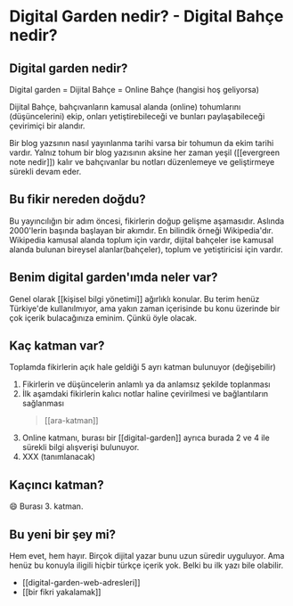 # Digital Garden nedir? - Digital Bahçe nedir? 

## Digital garden nedir?
Digital garden = Dijital Bahçe = Online Bahçe (hangisi hoş geliyorsa)

Dijital Bahçe, bahçıvanların kamusal alanda (online) tohumlarını (düşüncelerini) ekip, onları yetiştirebileceği ve bunları paylaşabileceği çevirimiçi bir alandır.

Bir blog yazsının nasıl yayınlanma tarihi varsa bir tohumun da ekim tarihi vardır. Yalnız tohum bir blog yazısının aksine her zaman yeşil ([[evergreen note nedir]]) kalır ve bahçıvanlar bu notları düzenlemeye ve geliştirmeye sürekli devam eder.

## Bu fikir nereden doğdu?
Bu yayıncılığın bir adım öncesi, fikirlerin doğup gelişme aşamasıdır. Aslında 2000'lerin başında başlayan bir akımdır. En bilindik örneği Wikipedia'dır. Wikipedia kamusal alanda toplum için vardır, dijital bahçeler ise kamusal alanda bulunan bireysel alanlar(bahçeler), toplum ve yetiştiricisi için vardır.

## Benim digital garden'ımda neler var?
Genel olarak [[kişisel bilgi yönetimi]] ağırlıklı konular. Bu terim henüz Türkiye'de kullanılmıyor, ama yakın zaman içerisinde bu konu üzerinde bir çok içerik bulacağınıza eminim. Çünkü  öyle olacak.

## Kaç katman var?
Toplamda fikirlerin açık hale geldiği 5 ayrı katman bulunuyor (değişebilir)
1. Fikirlerin ve düşüncelerin anlamlı ya da anlamsız şekilde toplanması
2. İlk aşamdaki fikirlerin kalıcı notlar haline çevirilmesi ve bağlantıların sağlanması
	>[[ara-katman]]
3. Online katmanı, burası bir [[digital-garden]] ayrıca burada 2 ve 4 ile sürekli bilgi alışverişi bulunuyor.
4. XXX (tanımlanacak)

## Kaçıncı katman?
😄  Burası 3. katman. 


## Bu yeni bir şey mi?
Hem evet, hem  hayır. Birçok dijital yazar bunu uzun süredir uyguluyor. Ama henüz bu konuyla iligili hiçbir türkçe içerik yok. Belki bu ilk yazı bile olabilir.

- [[digital-garden-web-adresleri]]
- [[bir fikri yakalamak]]